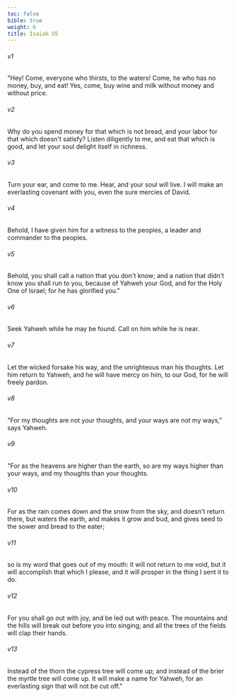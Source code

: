 ```yaml
---
toc: false
bible: true
weight: 6
title: Isaiah 55
---
```




###### v1 
"Hey! Come, everyone who thirsts, to the waters! Come, he who has no money, buy, and eat! Yes, come, buy wine and milk without money and without price. 

###### v2 
Why do you spend money for that which is not bread, and your labor for that which doesn't satisfy? Listen diligently to me, and eat that which is good, and let your soul delight itself in richness. 

###### v3 
Turn your ear, and come to me. Hear, and your soul will live. I will make an everlasting covenant with you, even the sure mercies of David. 

###### v4 
Behold, I have given him for a witness to the peoples, a leader and commander to the peoples. 

###### v5 
Behold, you shall call a nation that you don't know; and a nation that didn't know you shall run to you, because of Yahweh your God, and for the Holy One of Israel; for he has glorified you." 

###### v6 
Seek Yahweh while he may be found. Call on him while he is near. 

###### v7 
Let the wicked forsake his way, and the unrighteous man his thoughts. Let him return to Yahweh, and he will have mercy on him, to our God, for he will freely pardon. 

###### v8 
"For my thoughts are not your thoughts, and your ways are not my ways," says Yahweh. 

###### v9 
"For as the heavens are higher than the earth, so are my ways higher than your ways, and my thoughts than your thoughts. 

###### v10 
For as the rain comes down and the snow from the sky, and doesn't return there, but waters the earth, and makes it grow and bud, and gives seed to the sower and bread to the eater; 

###### v11 
so is my word that goes out of my mouth: it will not return to me void, but it will accomplish that which I please, and it will prosper in the thing I sent it to do. 

###### v12 
For you shall go out with joy, and be led out with peace. The mountains and the hills will break out before you into singing; and all the trees of the fields will clap their hands. 

###### v13 
Instead of the thorn the cypress tree will come up; and instead of the brier the myrtle tree will come up. It will make a name for Yahweh, for an everlasting sign that will not be cut off."
